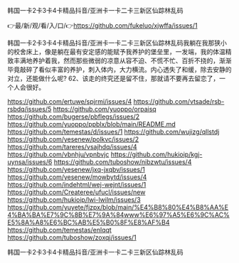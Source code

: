 韩国一卡2卡3卡4卡精品抖音/亚洲卡一卡二卡三新区仙踪林乱码

👉最/新/观/看/入/口/👉https://github.com/fukeluo/xjwffa/issues/1

韩国一卡2卡3卡4卡精品抖音/亚洲卡一卡二卡三新区仙踪林乱码我躺在我那狭小的校舍床上，像是躺在最有安定感的能赋予我养护的堡垒里，一发端，我的体温精致丰满地养护着我，然而那些微弱的凉意从容不迫、不慌不忙、百折不挠的，渐渐毕竟敲碎了看似丰富的养护，刺入体内，大力横流。内心透失了和缓，除去安静的对立，还能做什么呢?
	62、该走的终究还是留不住，那就请不要再去留恋了，一个人会很好。


https://github.com/ertuwe/spjrmi/issues/4
https://github.com/vtsade/rsb-rsbdq/issues/5
https://github.com/yuoppo/orpaisq
https://github.com/bugerse/pbflegs/issues/2
https://github.com/yuoppo/ppblx/blob/main/README.md
https://github.com/temestas/d/issues/1
https://github.com/wujizg/qllstdj
https://github.com/yesenew/polkvc/issues/2
https://github.com/tareres/vsajhdq/issues/4
https://github.com/vbnhju/vpnbvjc
https://github.com/hukioip/kgj-uynsa/issues/6
https://github.com/tuboshow/nibzwtu/issues/4
https://github.com/yesenew/jxq-jxqbv/issues/1
https://github.com/yesenew/mowbytd/issues/4
https://github.com/indehtml/wej-wejnt/issues/1
https://github.com/Createree/ufucl/issues/new
https://github.com/hukioip/lwi-lwilm/issues/3
https://github.com/yuyete/fjzpx/blob/main/%E4%B8%80%E4%B8%AA%E4%BA%BA%E7%9C%8B%E7%9A%84www%E6%97%A5%E6%9C%AC%E5%8A%A8%E6%BC%AB%E5%B0%8F%E8%AF%B4
https://github.com/temestas/enlqqt
https://github.com/tuboshow/zoxqj/issues/1

韩国一卡2卡3卡4卡精品抖音/亚洲卡一卡二卡三新区仙踪林乱码
